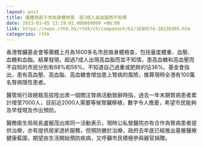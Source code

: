 ```yaml
---
layout: post
title: 團體為逾千市民身體檢查　逾7成人高血脂而不知情
date: 2023-03-05 13:19:01.000000000 +08:00
link: https://news.rthk.hk/rthk/ch/component/k2/1690574-20230305.htm
categories: rthk
---
```


香港腎臟基金會等團體上月為1600多名市民做身體檢查，包括量度體重、血壓、血糖和血脂。結果發現，超過7成人出現高血脂而並不知情，患高血糖和高血壓而不自知的市民分別有68%和56%，不知道自己過重或肥胖的佔36%。基金會指出，患有高血壓、高血脂、高血糖會增加患上腎病的風險，推算現時全港有100萬名腎病隱性患者。 

醫管局行政總裁高拔陞出席一個關注腎病活動致辭時指，過去一年末期腎病患者累計增至7000人，目前近2000人需要等候腎臟移植，數字令人擔憂，希望市民能夠及早發現及作出預防。

醫務衞生局局長盧寵茂出席同一活動表示，現時公私營醫院亦有合作為腎病患者提供治療，亦有提供居家透析服務，但預防勝於治療，政府去年底已經推出基層醫療健康藍圖，期望由生活開始預防疾病，又呼籲市民積極參與器官捐贈。
